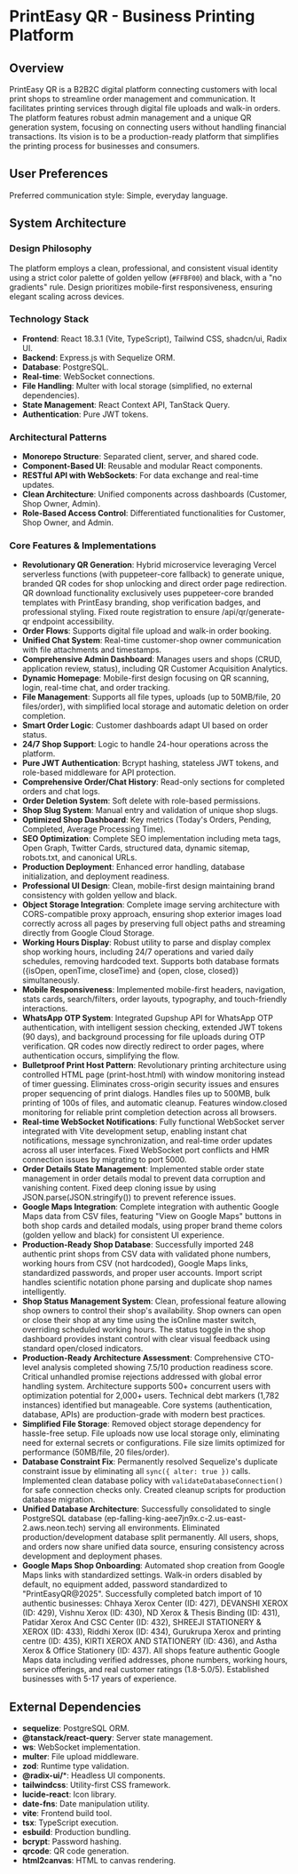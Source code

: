 # PrintEasy QR - Business Printing Platform

## Overview
PrintEasy QR is a B2B2C digital platform connecting customers with local print shops to streamline order management and communication. It facilitates printing services through digital file uploads and walk-in orders. The platform features robust admin management and a unique QR generation system, focusing on connecting users without handling financial transactions. Its vision is to be a production-ready platform that simplifies the printing process for businesses and consumers.

## User Preferences
Preferred communication style: Simple, everyday language.

## System Architecture

### Design Philosophy
The platform employs a clean, professional, and consistent visual identity using a strict color palette of golden yellow (`#FFBF00`) and black, with a "no gradients" rule. Design prioritizes mobile-first responsiveness, ensuring elegant scaling across devices.

### Technology Stack
- **Frontend**: React 18.3.1 (Vite, TypeScript), Tailwind CSS, shadcn/ui, Radix UI.
- **Backend**: Express.js with Sequelize ORM.
- **Database**: PostgreSQL.
- **Real-time**: WebSocket connections.
- **File Handling**: Multer with local storage (simplified, no external dependencies).
- **State Management**: React Context API, TanStack Query.
- **Authentication**: Pure JWT tokens.

### Architectural Patterns
- **Monorepo Structure**: Separated client, server, and shared code.
- **Component-Based UI**: Reusable and modular React components.
- **RESTful API with WebSockets**: For data exchange and real-time updates.
- **Clean Architecture**: Unified components across dashboards (Customer, Shop Owner, Admin).
- **Role-Based Access Control**: Differentiated functionalities for Customer, Shop Owner, and Admin.

### Core Features & Implementations
- **Revolutionary QR Generation**: Hybrid microservice leveraging Vercel serverless functions (with puppeteer-core fallback) to generate unique, branded QR codes for shop unlocking and direct order page redirection. QR download functionality exclusively uses puppeteer-core branded templates with PrintEasy branding, shop verification badges, and professional styling. Fixed route registration to ensure /api/qr/generate-qr endpoint accessibility.
- **Order Flows**: Supports digital file upload and walk-in order booking.
- **Unified Chat System**: Real-time customer-shop owner communication with file attachments and timestamps.
- **Comprehensive Admin Dashboard**: Manages users and shops (CRUD, application review, status), including QR Customer Acquisition Analytics.
- **Dynamic Homepage**: Mobile-first design focusing on QR scanning, login, real-time chat, and order tracking.
- **File Management**: Supports all file types, uploads (up to 50MB/file, 20 files/order), with simplified local storage and automatic deletion on order completion.
- **Smart Order Logic**: Customer dashboards adapt UI based on order status.
- **24/7 Shop Support**: Logic to handle 24-hour operations across the platform.
- **Pure JWT Authentication**: Bcrypt hashing, stateless JWT tokens, and role-based middleware for API protection.
- **Comprehensive Order/Chat History**: Read-only sections for completed orders and chat logs.
- **Order Deletion System**: Soft delete with role-based permissions.
- **Shop Slug System**: Manual entry and validation of unique shop slugs.
- **Optimized Shop Dashboard**: Key metrics (Today's Orders, Pending, Completed, Average Processing Time).
- **SEO Optimization**: Complete SEO implementation including meta tags, Open Graph, Twitter Cards, structured data, dynamic sitemap, robots.txt, and canonical URLs.
- **Production Deployment**: Enhanced error handling, database initialization, and deployment readiness.
- **Professional UI Design**: Clean, mobile-first design maintaining brand consistency with golden yellow and black.
- **Object Storage Integration**: Complete image serving architecture with CORS-compatible proxy approach, ensuring shop exterior images load correctly across all pages by preserving full object paths and streaming directly from Google Cloud Storage.
- **Working Hours Display**: Robust utility to parse and display complex shop working hours, including 24/7 operations and varied daily schedules, removing hardcoded text. Supports both database formats ({isOpen, openTime, closeTime} and {open, close, closed}) simultaneously.
- **Mobile Responsiveness**: Implemented mobile-first headers, navigation, stats cards, search/filters, order layouts, typography, and touch-friendly interactions.
- **WhatsApp OTP System**: Integrated Gupshup API for WhatsApp OTP authentication, with intelligent session checking, extended JWT tokens (90 days), and background processing for file uploads during OTP verification. QR codes now directly redirect to order pages, where authentication occurs, simplifying the flow.
- **Bulletproof Print Host Pattern**: Revolutionary printing architecture using controlled HTML page (print-host.html) with window monitoring instead of timer guessing. Eliminates cross-origin security issues and ensures proper sequencing of print dialogs. Handles files up to 500MB, bulk printing of 100s of files, and automatic cleanup. Features window.closed monitoring for reliable print completion detection across all browsers.
- **Real-time WebSocket Notifications**: Fully functional WebSocket server integrated with Vite development setup, enabling instant chat notifications, message synchronization, and real-time order updates across all user interfaces. Fixed WebSocket port conflicts and HMR connection issues by migrating to port 5000.
- **Order Details State Management**: Implemented stable order state management in order details modal to prevent data corruption and vanishing content. Fixed deep cloning issue by using JSON.parse(JSON.stringify()) to prevent reference issues.
- **Google Maps Integration**: Complete integration with authentic Google Maps data from CSV files, featuring "View on Google Maps" buttons in both shop cards and detailed modals, using proper brand theme colors (golden yellow and black) for consistent UI experience.
- **Production-Ready Shop Database**: Successfully imported 248 authentic print shops from CSV data with validated phone numbers, working hours from CSV (not hardcoded), Google Maps links, standardized passwords, and proper user accounts. Import script handles scientific notation phone parsing and duplicate shop names intelligently.
- **Shop Status Management System**: Clean, professional feature allowing shop owners to control their shop's availability. Shop owners can open or close their shop at any time using the isOnline master switch, overriding scheduled working hours. The status toggle in the shop dashboard provides instant control with clear visual feedback using standard open/closed indicators.
- **Production-Ready Architecture Assessment**: Comprehensive CTO-level analysis completed showing 7.5/10 production readiness score. Critical unhandled promise rejections addressed with global error handling system. Architecture supports 500+ concurrent users with optimization potential for 2,000+ users. Technical debt markers (1,782 instances) identified but manageable. Core systems (authentication, database, APIs) are production-grade with modern best practices.
- **Simplified File Storage**: Removed object storage dependency for hassle-free setup. File uploads now use local storage only, eliminating need for external secrets or configurations. File size limits optimized for performance (50MB/file, 20 files/order).
- **Database Constraint Fix**: Permanently resolved Sequelize's duplicate constraint issue by eliminating all `sync({ alter: true })` calls. Implemented clean database policy with `validateDatabaseConnection()` for safe connection checks only. Created cleanup scripts for production database migration.
- **Unified Database Architecture**: Successfully consolidated to single PostgreSQL database (ep-falling-king-aee7jn9x.c-2.us-east-2.aws.neon.tech) serving all environments. Eliminated production/development database split permanently. All users, shops, and orders now share unified data source, ensuring consistency across development and deployment phases.
- **Google Maps Shop Onboarding**: Automated shop creation from Google Maps links with standardized settings. Walk-in orders disabled by default, no equipment added, password standardized to "PrintEasyQR@2025". Successfully completed batch import of 10 authentic businesses: Chhaya Xerox Center (ID: 427), DEVANSHI XEROX (ID: 429), Vishnu Xerox (ID: 430), ND Xerox & Thesis Binding (ID: 431), Patidar Xerox And CSC Center (ID: 432), SHREEJI STATIONERY & XEROX (ID: 433), Riddhi Xerox (ID: 434), Gurukrupa Xerox and printing centre (ID: 435), KIRTI XEROX AND STATIONERY (ID: 436), and Astha Xerox & Office Stationery (ID: 437). All shops feature authentic Google Maps data including verified addresses, phone numbers, working hours, service offerings, and real customer ratings (1.8-5.0/5). Established businesses with 5-17 years of experience.

## External Dependencies

- **sequelize**: PostgreSQL ORM.
- **@tanstack/react-query**: Server state management.
- **ws**: WebSocket implementation.
- **multer**: File upload middleware.
- **zod**: Runtime type validation.
- **@radix-ui/***: Headless UI components.
- **tailwindcss**: Utility-first CSS framework.
- **lucide-react**: Icon library.
- **date-fns**: Date manipulation utility.
- **vite**: Frontend build tool.
- **tsx**: TypeScript execution.
- **esbuild**: Production bundling.
- **bcrypt**: Password hashing.
- **qrcode**: QR code generation.
- **html2canvas**: HTML to canvas rendering.